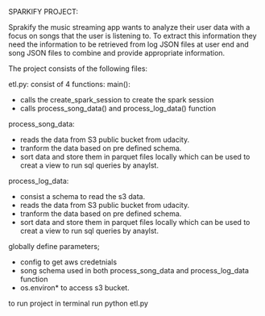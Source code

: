 SPARKIFY PROJECT:

Sprakify the music streaming app wants to analyze their user data with a focus on songs that the user is listening to.
To extract this information they need the information to be retrieved from log JSON files at user end and song JSON files to combine and provide appropriate information.



The project consists of the following files:


 etl.py: 
consist of 4 functions:
 main():
 - calls the create_spark_session to create the spark session  
 - calls process_song_data() and process_log_data() function
 
 process_song_data: 
- reads the data from S3 public bucket from udacity.
- tranform the data based on pre defined schema.
- sort data and store them in parquet files locally which can be used to creat a view to run sql queries by anaylst.
 
 process_log_data:
 - consist a schema to read the s3 data.
 - reads the data from S3 public bucket from udacity.
- tranform the data based on pre defined schema.
- sort data and store them in parquet files locally which can be used to creat a view to run sql queries by anaylst.


globally define parameters;
 - config to get aws credetnials
 - song schema used in both process_song_data and process_log_data function
-  os.environ* to access s3 bucket.

to run project in terminal run python etl.py

